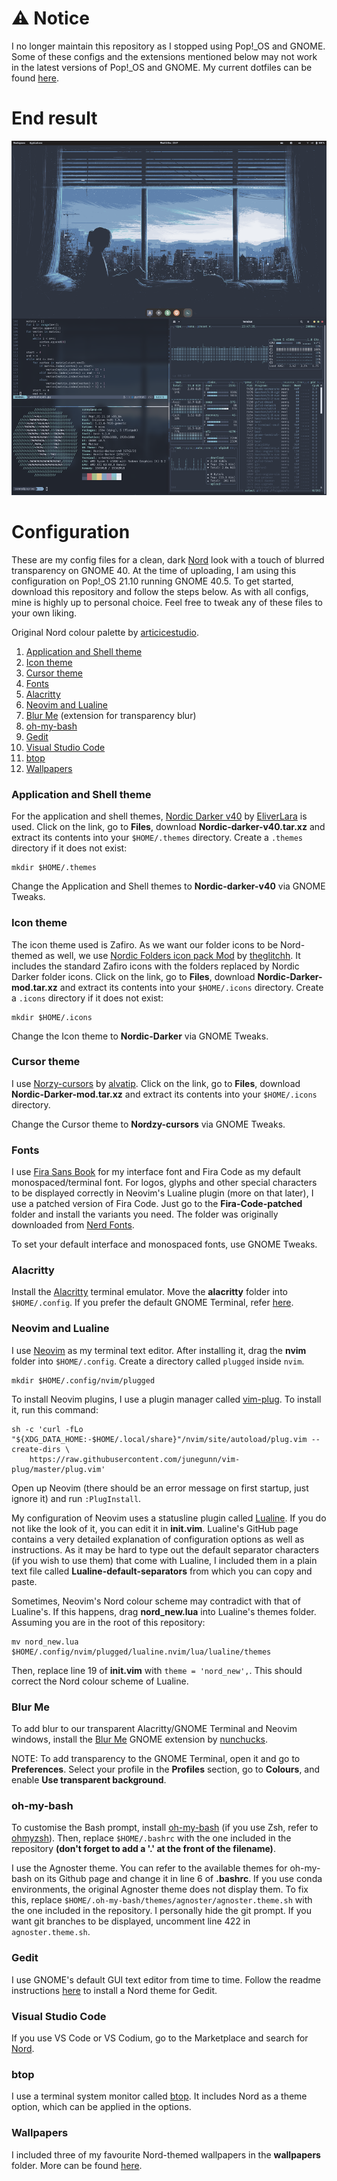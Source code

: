# ⚠️ Notice

I no longer maintain this repository as I stopped using Pop!_OS and GNOME. Some of these configs and the extensions mentioned below may not work in the latest versions of Pop!_OS and GNOME. My current dotfiles can be found [here](https://github.com/botsunny/dotfiles).

# End result

![image info](./Screenshot.png)

# Configuration

These are my config files for a clean, dark [Nord](https://www.nordtheme.com/) look with a touch of blurred transparency on GNOME 40. At the time of uploading, I am using this configuration on Pop!_OS 21.10 running GNOME 40.5.
To get started, download this repository and follow the steps below. As with all configs, mine is highly up to personal choice. Feel free to tweak any of these files to your own liking.

Original Nord colour palette by [articicestudio](https://github.com/arcticicestudio).

1. [Application and Shell theme](#app-and-shell)
2. [Icon theme](#icon-theme)
3. [Cursor theme](#cursor-theme)
4. [Fonts](#fonts)
5. [Alacritty](#alacritty)
6. [Neovim and Lualine](#neovim-and-lualine)
7. [Blur Me](#blur-me) (extension for transparency blur)
8. [oh-my-bash](#oh-my-bash)
9. [Gedit](#gedit)
10. [Visual Studio Code](#vs-code)
11. [btop](#btop)
12. [Wallpapers](#wallpapers)

### Application and Shell theme<a name="app-and-shell"></a>

For the application and shell themes, [Nordic Darker v40](https://www.gnome-look.org/p/1267246/) by [EliverLara](https://www.gnome-look.org/u/eliverlara) is used. Click on the link, go to **Files**, download **Nordic-darker-v40.tar.xz** and extract its contents into your `$HOME/.themes` directory. Create a `.themes` directory if it does not exist:

    mkdir $HOME/.themes

Change the Application and Shell themes to **Nordic-darker-v40** via GNOME Tweaks.

### Icon theme<a name="icon-theme"></a>

The icon theme used is Zafiro. As we want our folder icons to be Nord-themed as well, we use [Nordic Folders icon pack Mod](https://www.gnome-look.org/p/1473069/) by [theglitchh](https://www.gnome-look.org/u/theglitchh). It includes the standard Zafiro icons with the folders replaced by Nordic Darker folder icons. Click on the link, go to **Files**, download **Nordic-Darker-mod.tar.xz** and extract its contents into your `$HOME/.icons` directory. Create a `.icons` directory if it does not exist:

    mkdir $HOME/.icons

Change the Icon theme to **Nordic-Darker** via GNOME Tweaks.

### Cursor theme<a name="cursor-theme"></a>

I use [Norzy-cursors](https://www.gnome-look.org/p/1571937) by [alvatip](https://www.gnome-look.org/u/alvatip). Click on the link, go to **Files**, download **Nordic-Darker-mod.tar.xz** and extract its contents into your `$HOME/.icons` directory. 

Change the Cursor theme to **Nordzy-cursors** via GNOME Tweaks.

### Fonts

I use [Fira Sans Book](https://www.fontsquirrel.com/fonts/fira-sans) for my interface font and Fira Code as my default monospaced/terminal font. For logos, glyphs and other special characters to be displayed correctly in Neovim's Lualine plugin (more on that later), I use a patched version of Fira Code. Just go to the **Fira-Code-patched** folder and install the variants you need. The folder was originally downloaded from [Nerd Fonts](https://www.nerdfonts.com/font-downloads).

To set your default interface and monospaced fonts, use GNOME Tweaks.

### Alacritty

Install the [Alacritty](https://github.com/alacritty/alacritty) terminal emulator. Move the **alacritty** folder into `$HOME/.config`. If you prefer the default GNOME Terminal, refer [here](https://github.com/arcticicestudio/nord-gnome-terminal).

### Neovim and Lualine<a name="neovim-and-lualine"></a>

I use [Neovim](https://github.com/neovim/neovim) as my terminal text editor. After installing it, drag the **nvim** folder into `$HOME/.config`. Create a directory called `plugged` inside `nvim`. 

    mkdir $HOME/.config/nvim/plugged

To install Neovim plugins, I use a plugin manager called [vim-plug](https://github.com/junegunn/vim-plug). To install it, run this command:

    sh -c 'curl -fLo "${XDG_DATA_HOME:-$HOME/.local/share}"/nvim/site/autoload/plug.vim --create-dirs \
        https://raw.githubusercontent.com/junegunn/vim-plug/master/plug.vim'
        
Open up Neovim (there should be an error message on first startup, just ignore it) and run `:PlugInstall`. 

My configuration of Neovim uses a statusline plugin called [Lualine](https://github.com/nvim-lualine/lualine.nvim). If you do not like the look of it, you can edit it in **init.vim**. Lualine's GitHub page contains a very detailed explanation of configuration options as well as instructions. As it may be hard to type out the default separator characters (if you wish to use them) that come with Lualine, I included them in a plain text file called **Lualine-default-separators** from which you can copy and paste.

Sometimes, Neovim's Nord colour scheme may contradict with that of Lualine's. If this happens, drag **nord_new.lua** into Lualine's themes folder. Assuming you are in the root of this repository:

    mv nord_new.lua $HOME/.config/nvim/plugged/lualine.nvim/lua/lualine/themes
   
Then, replace line 19 of **init.vim** with `theme = 'nord_new',`. This should correct the Nord colour scheme of Lualine.
   
### Blur Me<a name="blur-me"></a>

To add blur to our transparent Alacritty/GNOME Terminal and Neovim windows, install the [Blur Me](https://extensions.gnome.org/extension/4236/blur-me/) GNOME extension by [nunchucks](https://extensions.gnome.org/accounts/profile/nunchucks). 

NOTE: To add transparency to the GNOME Terminal, open it and go to **Preferences**. Select your profile in the **Profiles** section, go to **Colours**, and enable **Use transparent background**.

### oh-my-bash

To customise the Bash prompt, install [oh-my-bash](https://github.com/ohmybash/oh-my-bash) (if you use Zsh, refer to [ohmyzsh](https://github.com/ohmyzsh/ohmyzsh)). Then, replace `$HOME/.bashrc` with the one included in the repository **(don't forget to add a '.' at the front of the filename)**. 

I use the Agnoster theme. You can refer to the available themes for oh-my-bash on its Github page and change it in line 6 of **.bashrc**. If you use conda environments, the original Agnoster theme does not display them. To fix this, replace `$HOME/.oh-my-bash/themes/agnoster/agnoster.theme.sh` with the one included in the repository. I personally hide the git prompt. If you want git branches to be displayed, uncomment line 422 in `agnoster.theme.sh`.

### Gedit

I use GNOME's default GUI text editor from time to time. Follow the readme instructions [here](https://github.com/arcticicestudio/nord-gedit) to install a Nord theme for Gedit.

### Visual Studio Code<a name="vs-code"></a>

If you use VS Code or VS Codium, go to the Marketplace and search for [Nord](https://marketplace.visualstudio.com/items?itemName=arcticicestudio.nord-visual-studio-code).

### btop

I use a terminal system monitor called [btop](https://github.com/aristocratos/btop). It includes Nord as a theme option, which can be applied in the options.

### Wallpapers

I included three of my favourite Nord-themed wallpapers in the **wallpapers** folder. More can be found [here](https://github.com/linuxdotexe/nordic-wallpapers).
